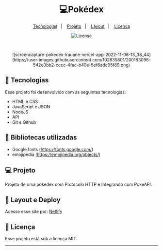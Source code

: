 <h1 align="center">💻Pokédex</h1>

<p align="center">
  <a href="#-tecnologias">Tecnologias</a>&nbsp;&nbsp;&nbsp;|&nbsp;&nbsp;&nbsp;
  <a href="#-projeto">Projeto</a>&nbsp;&nbsp;&nbsp;|&nbsp;&nbsp;&nbsp;
  <a href="#-layout">Layout</a>&nbsp;&nbsp;&nbsp;|&nbsp;&nbsp;&nbsp;
  <a href="#memo-licença">Licença</a>
</p>

<p align="center">
  <img alt="License" src="https://img.shields.io/static/v1?label=license&message=MIT&color=49AA26&labelColor=000000">
</p>

<br>

<p align="center">
 ![screencapture-pokedex-lrauane-vercel-app-2022-11-06-13_38_44](https://user-images.githubusercontent.com/102835801/200183096-542e0bb2-ccec-4fac-b40e-5ef6adc95f89.png)


</p>

## 🚀 Tecnologias

Esse projeto foi desenvolvido com as seguintes tecnologias:

- HTML e CSS
- JavaScript e JSON
- NodeJS
- API
- Git e Github

## 📍 Bibliotecas utilizadas
- Google fonts (https://fonts.google.com/)
- emojipedia (https://emojipedia.org/objects/)

## 💻 Projeto
Projeto de uma pokedex com Protocolo HTTP e Integrando com PokeAPI.


## 🔖 Layout e Deploy

Acesse esse site por: [Netlify](https://portfolio-rauanel.netlify.app/)


## :memo: Licença

Esse projeto está sob a licença MIT.

---



